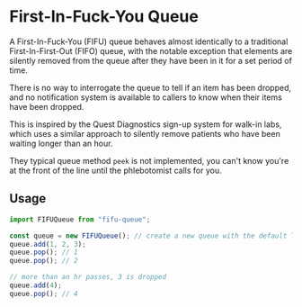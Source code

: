 # First-In-Fuck-You Queue

A First-In-Fuck-You (FIFU) queue behaves almost identically to a traditional
First-In-First-Out (FIFO) queue, with the notable exception that elements are
silently removed from the queue after they have been in it for a set period of
time.

There is no way to interrogate the queue to tell if an item has been dropped,
and no notification system is available to callers to know when their items have
been dropped.

This is inspired by the Quest Diagnostics sign-up system for walk-in labs, which
uses a similar approach to silently remove patients who have been waiting longer
than an hour.

They typical queue method `peek` is not implemented, you can't know you're at
the front of the line until the phlebotomist calls for you.

## Usage

```ts
import FIFUQueue from "fifu-queue";

const queue = new FIFUQueue(); // create a new queue with the default TTL of one hour;
queue.add(1, 2, 3);
queue.pop(); // 1
queue.pop(); // 2

// more than an hr passes, 3 is dropped
queue.add(4);
queue.pop(); // 4
```
